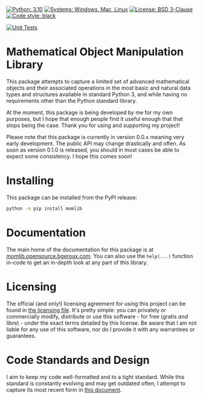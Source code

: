 [![Python: 3.10](https://img.shields.io/badge/Python-3.10-blue.svg)](https://www.python.org/)
[![Systems: Windows, Mac, Linux](https://img.shields.io/badge/Systems-Windows%2C%20Mac%2C%20Linux-blue.svg)]()
[![License: BSD 3-Clause](https://img.shields.io/badge/License-BSD_3--Clause-blue.svg)](https://opensource.org/licenses/BSD-3-Clause)
[![Code style: black](https://img.shields.io/badge/Style-Black%2C%20PEP--8-blue.svg)](https://github.com/psf/black)

[![Unit Tests](https://github.com/B-Roux/momlib/actions/workflows/tests.yml/badge.svg)](https://github.com/B-Roux/momlib/actions/workflows/tests.yml)

# Mathematical Object Manipulation Library

This package attempts to capture a limited set of advanced mathematical
    objects and their associated operations in the most basic and
    natural data types and structures available in standard Python 3,
    and while having no requirements other than the Python standard
    library.

At the moment, this package is being developed by me for my own
    purposes, but I hope that enough people find it useful enough that
    that stops being the case. Thank you for using and supporting my
    project!

Please note that this package is currently in version 0.0.x meaning
    very early development. The public API may change drastically and
    often. As soon as version 0.1.0 is released, you should in most
    cases be able to expect some consistency. I hope this comes soon!
    
# Installing

This package can be installed from the PyPI release:

```sh
python -m pip install momlib
```

# Documentation
The main home of the documentation for this package is at 
    [momlib.opensource.bgeroux.com](https://momlib.opensource.bgeroux.com/). You can also use the
    `help(...)` function in-code to get an in-depth look at any 
    part of this library.

# Licensing
The official (and only!) licensing agreement for using this project can
    be found in [the licensing file](./LICENSE.md). It's pretty simple:
    you can privately or commercially modify, distribute or use this
    software - for free (gratis *and* libre) - under the exact terms
    detailed by this license. Be aware that I am not liable for any use
    of this software, nor do I provide it with any warrantees or
    guarantees.

# Code Standards and Design
I aim to keep my code well-formatted and to a tight standard. While this
    standard is constantly evolving and may get outdated often, I 
    attempt to capture its most recent form in 
    [this document](./design/code_conventions.md).
